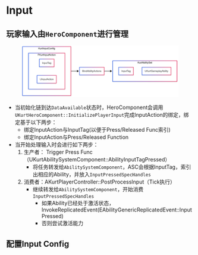 # Input

## 玩家输入由`HeroComponent`进行管理

<div align="left"><figure><img src="../.gitbook/assets/Input diagram-2025-03-04-131043.png" alt=""><figcaption></figcaption></figure></div>

* 当初始化链到达`DataAvailable`状态时，HeroComponent会调用`UKurtHeroComponent::InitializePlayerInput`完成InputAction的绑定，绑定基于以下两步：
  * 绑定InputAction与InputTag(以便于Press/Released Func索引)
  * 绑定InputAction与Press/Released Function
* 当开始处理输入时会进行如下两步：
  1. 生产者： Trigger Press Func （UKurtAbilitySystemComponent::AbilityInputTagPressed）
     * 将任务转发给`AbilitySystemComponent`，ASC会根据InputTag，索引出相应的Ability，并放入`InputPressedSpecHandles`
  2. 消费者：AKurtPlayerController::PostProcessInput（Tick执行）
     * 继续转发给`AbilitySystemComponent`，开始消费`InputPressedSpecHandles`
       * 如果Ability已经处于激活状态，InvokeReplicatedEvent(EAbilityGenericReplicatedEvent::InputPressed)
       * 否则尝试激活能力

## 配置Input Config
